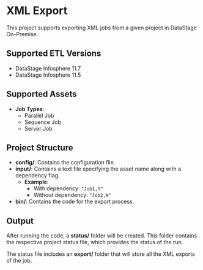# XML Export

This project supports exporting XML jobs from a given project in DataStage On-Premise.

## Supported ETL Versions
- DataStage Infosphere 11.7
- DataStage Infosphere 11.5

## Supported Assets
- **Job Types**:
  - Parallel Job
  - Sequence Job
  - Server Job

## Project Structure

- **config/**: Contains the configuration file.
- **input/**: Contains a text file specifying the asset name along with a dependency flag. 
  - **Example**:
    - With dependency: `"Job1,Y"`
    - Without dependency: `"Job2,N"`
- **bin/**: Contains the code for the export process.

## Output

After running the code, a **status/** folder will be created. This folder contains the respective project status file, which provides the status of the run. 

The status file includes an **export/** folder that will store all the XML exports of the job.
